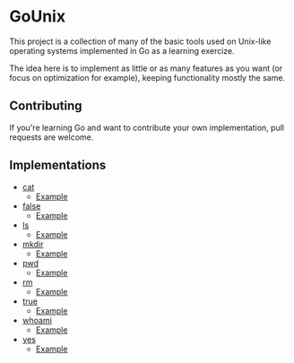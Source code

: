 # GoUnix

This project is a collection of many of the basic tools used on Unix-like operating systems implemented in Go as a learning exercize.

The idea here is to implement as little or as many features as you want (or focus on optimization for example), keeping functionality mostly the same.

## Contributing

If you're learning Go and want to contribute your own implementation, pull requests are welcome.

## Implementations

- [cat](cat/)
    - [Example](cat/aporcupine/cat/main.go)
- [false](false/)
   - [Example](false/sferrellaa/false/main.go)
- [ls](ls/)
    - [Example](ls/telegrammae/ls/main.go)
- [mkdir](mkdir/)
    - [Example](mkdir/telegrammae/mkdir/main.go)
- [pwd](pwd/)
    - [Example](pwd/sferrellaa/pwd/main.go)
- [rm](rm/)
    - [Example](rm/aporcupine/rm/main.go)
- [true](true/)
   - [Example](true/sferrellaa/true/main.go)
- [whoami](whoami/)
    - [Example](whoami/aporcupine/whoami/main.go)
- [yes](yes/)
   - [Example](yes/aporcupine/yes/main.go)
